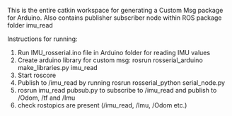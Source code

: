 This is the entire catkin workspace for generating a Custom Msg package for Arduino.
Also contains publisher subscriber node within ROS package folder imu_read

Instructions for running:
1. Run IMU_rosserial.ino file in Arduino folder for reading IMU values
2. Create arduino library for custom msg: rosrun rosserial_arduino make_libraries.py <arduino libraries path> imu_read
3. Start roscore
4. Publish to /imu_read by running rosrun rosserial_python serial_node.py <your USB port>
5. rosrun imu_read pubsub.py to subscribe to /imu_read and publish to /Odom, /tf and /Imu
6. check rostopics are present (/imu_read, /Imu, /Odom etc.)
